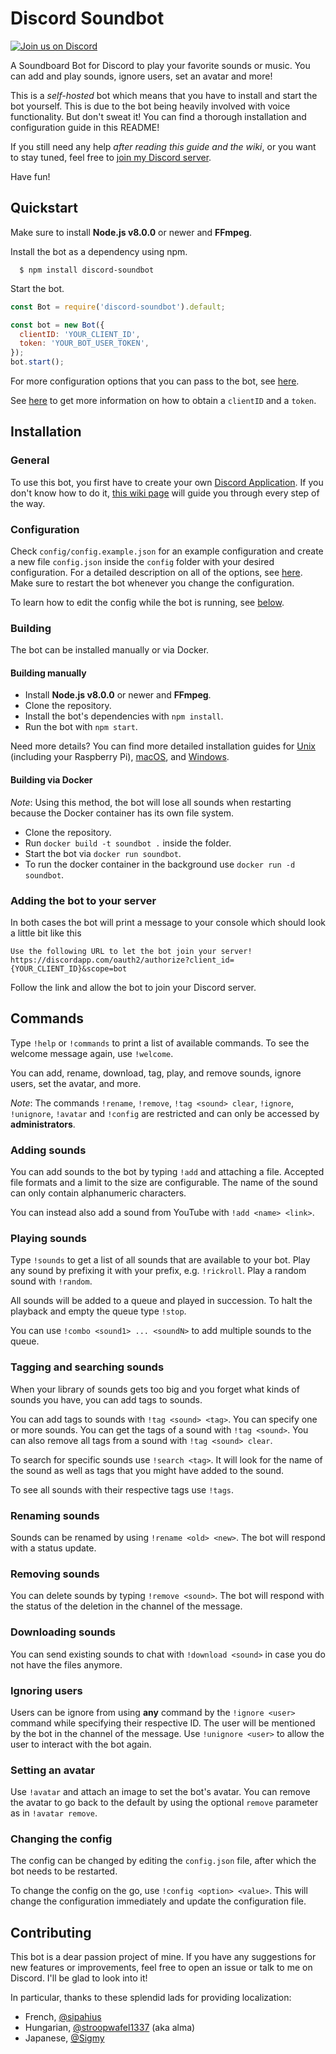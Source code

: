 Discord Soundbot
================

[<img title="Join us on Discord" src="https://discordapp.com/api/guilds/236732117524938754/widget.png?style=shield">](https://discord.gg/JBw2BNx)

A Soundboard Bot for Discord to play your favorite sounds or music. You can add and play sounds, ignore users, set an avatar and more!

This is a *self-hosted* bot which means that you have to install and start the bot yourself. This is due to the bot being heavily involved with voice functionality. But don't sweat it! You can find a thorough installation and configuration guide in this README!

If you still need any help *after reading this guide and the wiki*, or you want to stay tuned, feel free to [join my Discord server](https://discord.gg/JBw2BNx).

Have fun!



## Quickstart

Make sure to install **Node.js v8.0.0** or newer and **FFmpeg**.

Install the bot as a dependency using npm.

```
  $ npm install discord-soundbot
```

Start the bot.

```javascript
const Bot = require('discord-soundbot').default;

const bot = new Bot({
  clientID: 'YOUR_CLIENT_ID',
  token: 'YOUR_BOT_USER_TOKEN',
});
bot.start();
```

For more configuration options that you can pass to the bot, see [here](../../wiki/Configuration).

See [here](../../wiki/Setting-up-a-Discord-Application) to get more information on how to obtain a `clientID` and a `token`.



## Installation

### General

To use this bot, you first have to create your own [Discord Application](https://discordapp.com/developers/applications). If you don't know how to do it, [this wiki page](../../wiki/Setting-up-a-Discord-Application) will guide you through every step of the way.


### Configuration

Check `config/config.example.json` for an example configuration and create a new file `config.json` inside the `config` folder with your desired configuration. For a detailed description on all of the options, see [here](../../wiki/Configuration). Make sure to restart the bot whenever you change the configuration.

To learn how to edit the config while the bot is running, see [below](#changing-the-config).


### Building

The bot can be installed manually or via Docker.

#### Building manually

+ Install **Node.js v8.0.0** or newer and **FFmpeg**.
+ Clone the repository.
+ Install the bot's dependencies with `npm install`.
+ Run the bot with `npm start`.

Need more details? You can find more detailed installation guides for [Unix](../../wiki/Unix) (including your Raspberry Pi), [macOS](../../wiki/macOS), and [Windows](../../wiki/Windows).

#### Building via Docker

*Note*: Using this method, the bot will lose all sounds when restarting because the Docker container has its own file system.

+ Clone the repository.
+ Run `docker build -t soundbot .` inside the folder.
+ Start the bot via `docker run soundbot`.
+ To run the docker container in the background use `docker run -d soundbot`.


### Adding the bot to your server

In both cases the bot will print a message to your console which should look a little bit like this

```
Use the following URL to let the bot join your server!
https://discordapp.com/oauth2/authorize?client_id={YOUR_CLIENT_ID}&scope=bot
```

Follow the link and allow the bot to join your Discord server.



## Commands

Type `!help` or `!commands` to print a list of available commands. To see the welcome message again, use `!welcome`.

You can add, rename, download, tag, play, and remove sounds, ignore users, set the avatar, and more.

*Note*: The commands `!rename`, `!remove`, `!tag <sound> clear`, `!ignore`, `!unignore`, `!avatar` and `!config` are restricted and can only be accessed by **administrators**.


### Adding sounds

You can add sounds to the bot by typing `!add` and attaching a file. Accepted file formats and a limit to the size are configurable. The name of the sound can only contain alphanumeric characters.

You can instead also add a sound from YouTube with `!add <name> <link>`.

### Playing sounds

Type `!sounds` to get a list of all sounds that are available to your bot. Play any sound by prefixing it with your prefix, e.g. `!rickroll`. Play a random sound with `!random`.

All sounds will be added to a queue and played in succession. To halt the playback and empty the queue type `!stop`.

You can use `!combo <sound1> ... <soundN>` to add multiple sounds to the queue.

### Tagging and searching sounds

When your library of sounds gets too big and you forget what kinds of sounds you have, you can add tags to sounds.

You can add tags to sounds with `!tag <sound> <tag>`. You can specify one or more sounds. You can get the tags of a sound with `!tag <sound>`. You can also remove all tags from a sound with `!tag <sound> clear`.

To search for specific sounds use `!search <tag>`. It will look for the name of the sound as well as tags that you might have added to the sound.

To see all sounds with their respective tags use `!tags`.

### Renaming sounds

Sounds can be renamed by using `!rename <old> <new>`. The bot will respond with a status update.

### Removing sounds

You can delete sounds by typing `!remove <sound>`. The bot will respond with the status of the deletion in the channel of the message.

### Downloading sounds

You can send existing sounds to chat with `!download <sound>` in case you do not have the files anymore.

### Ignoring users

Users can be ignore from using **any** command by the `!ignore <user>` command while specifying their respective ID. The user will be mentioned by the bot in the channel of the message. Use `!unignore <user>` to allow the user to interact with the bot again.

### Setting an avatar

Use `!avatar` and attach an image to set the bot's avatar. You can remove the avatar to go back to the default by using the optional `remove` parameter as in `!avatar remove`.

### Changing the config

The config can be changed by editing the `config.json` file, after which the bot needs to be restarted.

To change the config on the go, use `!config <option> <value>`. This will change the configuration immediately and update the configuration file.



## Contributing

This bot is a dear passion project of mine. If you have any suggestions for new features or improvements, feel free to open an issue or talk to me on Discord. I'll be glad to look into it!

In particular, thanks to these splendid lads for providing localization:

+ French, [@sipahius](https://github.com/hugoSip)
+ Hungarian, [@stroopwafel1337](https://github.com/stroopwafel1337) (aka alma)
+ Japanese, [@Sigmy](https://github.com/sigmy)
